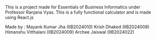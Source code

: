 This is a project made for Essentials of Business Informatics under Professor Ranjana Vyas.
This is a fully functional calculator and is made using React.js

Made by : Mayank Kumar Jha (IIB2024010)
          Krish Dhaked (IIB2024008)
          Himanshu Vitthalani (IIB2024009)
          Archee Jaiswal (IIB2024022)
